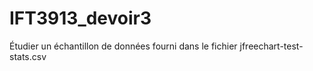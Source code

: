 # IFT3913_devoir3
Étudier un échantillon de données fourni dans le fichier jfreechart-test-stats.csv
